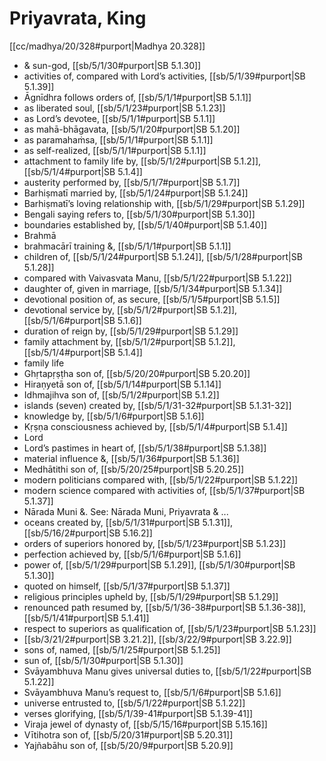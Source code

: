 # Priyavrata, King

[[cc/madhya/20/328#purport|Madhya 20.328]]

* & sun-god, [[sb/5/1/30#purport|SB 5.1.30]]
* activities of, compared with Lord’s activities, [[sb/5/1/39#purport|SB 5.1.39]]
* Āgnīdhra follows orders of, [[sb/5/1/1#purport|SB 5.1.1]]
* as liberated soul, [[sb/5/1/23#purport|SB 5.1.23]]
* as Lord’s devotee, [[sb/5/1/1#purport|SB 5.1.1]]
* as mahā-bhāgavata, [[sb/5/1/20#purport|SB 5.1.20]]
* as paramahaṁsa, [[sb/5/1/1#purport|SB 5.1.1]]
* as self-realized, [[sb/5/1/1#purport|SB 5.1.1]]
* attachment to family life by, [[sb/5/1/2#purport|SB 5.1.2]], [[sb/5/1/4#purport|SB 5.1.4]]
* austerity performed by, [[sb/5/1/7#purport|SB 5.1.7]]
* Barhiṣmatī married by, [[sb/5/1/24#purport|SB 5.1.24]]
* Barhiṣmatī’s loving relationship with, [[sb/5/1/29#purport|SB 5.1.29]]
* Bengali saying refers to, [[sb/5/1/30#purport|SB 5.1.30]]
* boundaries established by, [[sb/5/1/40#purport|SB 5.1.40]]
* Brahmā 
* brahmacārī training &, [[sb/5/1/1#purport|SB 5.1.1]]
* children of, [[sb/5/1/24#purport|SB 5.1.24]], [[sb/5/1/28#purport|SB 5.1.28]]
* compared with Vaivasvata Manu, [[sb/5/1/22#purport|SB 5.1.22]]
* daughter of, given in marriage, [[sb/5/1/34#purport|SB 5.1.34]]
* devotional position of, as secure, [[sb/5/1/5#purport|SB 5.1.5]]
* devotional service by, [[sb/5/1/2#purport|SB 5.1.2]], [[sb/5/1/6#purport|SB 5.1.6]]
* duration of reign by, [[sb/5/1/29#purport|SB 5.1.29]]
* family attachment by, [[sb/5/1/2#purport|SB 5.1.2]], [[sb/5/1/4#purport|SB 5.1.4]]
* family life 
* Ghṛtapṛṣṭha son of, [[sb/5/20/20#purport|SB 5.20.20]]
* Hiraṇyetā son of, [[sb/5/1/14#purport|SB 5.1.14]]
* Idhmajihva son of, [[sb/5/1/2#purport|SB 5.1.2]]
* islands (seven) created by, [[sb/5/1/31-32#purport|SB 5.1.31-32]]
* knowledge by, [[sb/5/1/6#purport|SB 5.1.6]]
* Kṛṣṇa consciousness achieved by, [[sb/5/1/4#purport|SB 5.1.4]]
* Lord 
* Lord’s pastimes in heart of, [[sb/5/1/38#purport|SB 5.1.38]]
* material influence &, [[sb/5/1/36#purport|SB 5.1.36]]
* Medhātithi son of, [[sb/5/20/25#purport|SB 5.20.25]]
* modern politicians compared with, [[sb/5/1/22#purport|SB 5.1.22]]
* modern science compared with activities of, [[sb/5/1/37#purport|SB 5.1.37]]
* Nārada Muni &. See: Nārada Muni, Priyavrata & ... 
* oceans created by, [[sb/5/1/31#purport|SB 5.1.31]], [[sb/5/16/2#purport|SB 5.16.2]]
* orders of superiors honored by, [[sb/5/1/23#purport|SB 5.1.23]]
* perfection achieved by, [[sb/5/1/6#purport|SB 5.1.6]]
* power of, [[sb/5/1/29#purport|SB 5.1.29]], [[sb/5/1/30#purport|SB 5.1.30]]
* quoted on himself, [[sb/5/1/37#purport|SB 5.1.37]]
* religious principles upheld by, [[sb/5/1/29#purport|SB 5.1.29]]
* renounced path resumed by, [[sb/5/1/36-38#purport|SB 5.1.36-38]], [[sb/5/1/41#purport|SB 5.1.41]]
* respect to superiors as qualification of, [[sb/5/1/23#purport|SB 5.1.23]]
*  [[sb/3/21/2#purport|SB 3.21.2]], [[sb/3/22/9#purport|SB 3.22.9]]
* sons of, named, [[sb/5/1/25#purport|SB 5.1.25]]
* sun of, [[sb/5/1/30#purport|SB 5.1.30]]
* Svāyambhuva Manu gives universal duties to, [[sb/5/1/22#purport|SB 5.1.22]]
* Svāyambhuva Manu’s request to, [[sb/5/1/6#purport|SB 5.1.6]]
* universe entrusted to, [[sb/5/1/22#purport|SB 5.1.22]]
* verses glorifying, [[sb/5/1/39-41#purport|SB 5.1.39-41]]
* Viraja jewel of dynasty of, [[sb/5/15/16#purport|SB 5.15.16]]
* Vītihotra son of, [[sb/5/20/31#purport|SB 5.20.31]]
* Yajñabāhu son of, [[sb/5/20/9#purport|SB 5.20.9]]

